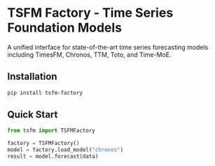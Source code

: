 # TSFM Factory - Time Series Foundation Models

A unified interface for state-of-the-art time series forecasting models including TimesFM, Chronos, TTM, Toto, and Time-MoE.

## Installation

```bash
pip install tsfm-factory
```

## Quick Start

```python
from tsfm import TSFMFactory

factory = TSFMFactory()
model = factory.load_model("chronos")
result = model.forecast(data)
```
